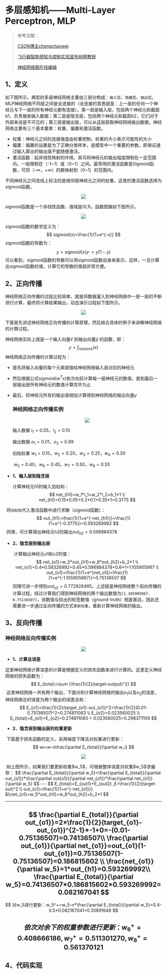 # 多层感知机——Multi-Layer Perceptron, MLP

>参考文献：
>
>[CSDN博主chengchaowei](https://blog.csdn.net/weixin_38347387/article/details/82936585)
>
>[飞行器智能感知与控制实验室布树辉教授](https://gitee.com/pi-lab/machinelearning_notebook/blob/master/5_nn/2-mlp_bp.ipynb)
>
>[神经网络图在线编辑](http://alexlenail.me/NN-SVG/index.html)

## 1、定义

如下图所示，典型的多层神经网络主要由三部分构成：`输入层`、`隐藏层`、`输出层`。MLP神经网络不同层之间是全连接的（全连接的意思就是：上一层的任何一个神经元与下一层的所有神经元都有连接）。第一层是输入层，包括两个神经元和截距b1，负责接收输入数据；第二层是隐含层，包括两个神经元和截距b2，它们对于外部来说是不可见的；第三层是输出层，可以从这层获取神经网络输出数据。神经网络主要有三个基本要素：权重、偏置和激活函数。

* 权重：神经元之间的连接强度由权重控制，权重的大小表示可能性的大小
* 偏置：偏置的设置是为了正确分类样本，是模型中一个重要的参数，即保证通过输入算出的输出值不能随便激活。
* 激活函数：起非线性映射的作用，其可将神经元的输出幅度限制在一定范围内，一般限制在（-1~1）或（0~1）之间。最常用的激活函数是Sigmoid函数，可将（-∞，+∞）的数映射到（0~1）的范围内。

不同神经元之间连线上标注的是相邻层神经元之间的权重，这里的激活函数选择为sigmoid函数。

<p align="center">
    <img src="./images/fcn.png"/>
</p>
sigmoid函数是一个非线性函数，值域是(0,1)。函数图像如下图所示。

<p align="center">
    <img src="./images/sigmoid.jpg"/>
</p>




sigmoid函数的数学定义为：
$$
sigmoid(x)=\frac{1}{1+e^{-x}}
$$
sigmoid函数的导数为：
$$
y=sigmoid(x)y^,=y(1-y)
$$
可以看到，sigmoid函数的导数可以用sigmoid函数自身来表示。这样，一旦计算出sigmoid函数的值，计算它的导数的值就非常方便。

## 2、正向传播

神经网络正向传播的过程比较简单，就是将数据灌入到神经网络中一层一层的不断进行计算，最终将计算结果输出，动态演示过程如下图所示。

<p align="center">
    <img src="./images/fcn.gif"/>
</p>

下面首先讲述神经网络正向传播的计算原理，然后结合具体的例子来讲解神经网络的计算过程。

神经网络实际上就是一个输入向量*x*⃗ 到输出向量*y*⃗ 的函数，即：
$$
y=f_{network}(x)
$$
神经网络正向传播的计算过程为：

* 首先将输入向量的每个元素赋值给神经网络输入层对应的神经元

* 然后根据公式$sigmoid(w^Tx)$依次向前计算每一层神经元的数值，直到最后一层输出层所有神经元的数值计算完毕为止

* 最后，将神经元所有的输出值相加计算得到神经网络的输出向量$y$

  ### **神经网络正向传播实例**

    <p align="center">
        <img src="./images/fcn2.png"/>
    </p>

  输入数据	$i_1=0.05$，$i_2=0.10$

  输出数据	$o_1=0.01$，$o_2=0.99$

  初始权重	$w_1=0.15$，$w_2=0.20$，$w_3=0.25$，$w_4=0.30$

  ​				   $w_5=0.40$，$w_6=0.45$，$w_7=0.50$，$w_8=0.55$

* **1、输入层到隐含层**
  
  计算神经元h1的输入加权和：
  $$
  net_{h1}=w_1*i_1+w_2*i_2+b_1*1 \\
  net_{h1}=0.15*0.05+0.2*0.1+0.35*1=0.3775
  $$
  

​		将`加权和`代入激活函数中进行求解（sigmoid函数）：
$$
out_{h1}=\frac{1}{1+e^{-net_{h1}}}=\frac{1}{1+e^{-0.3775}}=0.593269992
$$
​		同理，可计算得出神经元h2的输出$out_{h2}=0.596884378$

* **2、隐含层到输出层**

  ​	计算输出神经元o1和o2的值：
  $$
  net_{o1}=w_5*out_{h1}+w_6*out_{h2}+b_2*1 \\
  net_{o1}=0.4*0.59326992+0.45*0.596884378+0.6*1=1.105905967 \\
  out_{o1}=\frac{1}{1+e^{net_o1}}=\frac{1}{1+e^{-1.105905967}}=0.75136507
  $$
  同理可进一步得到$out_{o2}=0.772928465$，上述就是神经网络整个前向传播的计算过程，经过计算我们得到神经网络的两个输出数值为`[1.105905967，0.75136507]`，该数值与给出的标签数值（ground-truth）相差甚远，因此还需要进一步通过反向传播的方式`更新权重`，重新计算神经网络的输出。

## 3、反向传播

### 神经网络反向传播实例

  <p align="center">
      <img src="./images/fcn2.png"/>
  </p>

 * **1、计算总误差**

​		这里神经网络计算误差的计算是根据定义的损失函数来进行计算的。这里定义神经网络的损失函数为：
$$
E_{total}=\sum {\frac{1}{2}(target-output)^2}
$$
​		这里神经网络一共有两个输出，下面分别计算神经网络的输出$o_1$以及$o_2$的误差，神经网络总的误差为两个输出的误差总和：
$$
E_{o1}=\frac{1}{2}(target_{o1}-out_{o1})^2=\frac{1}{2}(0.01-0.75136507)^2=0.274811083 \\
E_{o2}=0.023560025  \\
E_{total}=E_{o1}+E_{o2}=0.274811083 + 0.023560025=0.298371109
$$

 * **2、隐含层到输出层的权重更新**

​		下面基于损失函数的定义，采用梯度下降法对权重进行更新：
$$
wi=w-n\frac{\partial E_{total}}{\partial w_i}
$$

<p align="center">
    <img src="./images/loss1.png"/>
</p>
​		如上图所示，如果我们要更新权重$w_5$，可根据整体误差对权重$w_5$求偏导：
$$
\frac{\partial E_{total}}{\partial w_5}=\frac{\partial E_{total}}{\partial out_{o1}}*\frac{\partial out{o1}}{\partial net_{o1}}*\frac{\partial net_{o1}}{\partial w_5}
$$
---
$$
E_{total}=E_{out1}+E_{out2} ,E=\frac{1}{2}(target-out)^2  \\
out_{o1}=\frac{1}{1+e^{-net_{o1}}} &\\net_{o1}=w_5*out_{h1}+w_6*out_{h2}+b_2*1
$$

---
$$
\frac{\partial E_{total}}{\partial out_{o1}}=2*\frac{1}{2}(target_{o1}-out_{o1})^{2-1}*-1+0=-(0.01-0.75136507)=0.74136507\\
\frac{\partial out_{o1}}{\partial net_{o1}}=out_{o1}(1-out_{o1})=0.75136507(1-0.75136507)=0.186815602 \\
\frac{net_{o1}}{\partial w_5}=1*out_{h1}=0.593269992\\
\frac{\partial E_{total}}{\partial w_5}=0.74136507*0.186815602*0.593269992=0.082167041
$$
---
$$
对w_5进行更新：w_5^+=w_5-n*\frac{\partial E_{total}}{\partial w_5}=0.4-0.5*0.082167041=0.35891648
$$

$$
依次对余下的权重参数进行更新：w_6^+=0.408666186,w_7^+=0.511301270,w_8^+=0.561370121
$$
---





## 4、代码实现

```python

```







